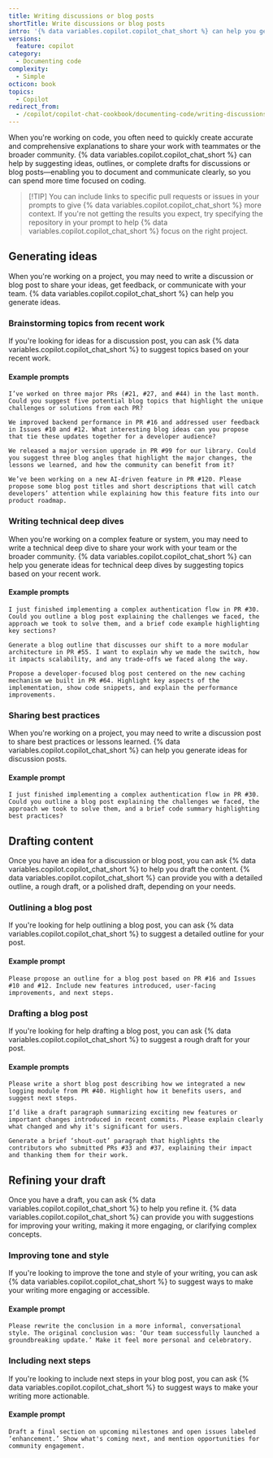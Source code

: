 ```yaml
---
title: Writing discussions or blog posts
shortTitle: Write discussions or blog posts
intro: '{% data variables.copilot.copilot_chat_short %} can help you generate ideas, outline, or draft discussions or blog posts.'
versions:
  feature: copilot
category:
  - Documenting code
complexity:
  - Simple
octicon: book
topics:
  - Copilot
redirect_from:
  - /copilot/copilot-chat-cookbook/documenting-code/writing-discussions-or-blog-posts
---
```


When you're working on code, you often need to quickly create accurate and comprehensive explanations to share your work with teammates or the broader community. {% data variables.copilot.copilot_chat_short %} can help by suggesting ideas, outlines, or complete drafts for discussions or blog posts—enabling you to document and communicate clearly, so you can spend more time focused on coding.

>[!TIP] You can include links to specific pull requests or issues in your prompts to give {% data variables.copilot.copilot_chat_short %} more context. If you're not getting the results you expect, try specifying the repository in your prompt to help {% data variables.copilot.copilot_chat_short %} focus on the right project.

## Generating ideas

When you're working on a project, you may need to write a discussion or blog post to share your ideas, get feedback, or communicate with your team. {% data variables.copilot.copilot_chat_short %} can help you generate ideas.

### Brainstorming topics from recent work

If you're looking for ideas for a discussion post, you can ask {% data variables.copilot.copilot_chat_short %} to suggest topics based on your recent work.

#### Example prompts

`I’ve worked on three major PRs (#21, #27, and #44) in the last month. Could you suggest five potential blog topics that highlight the unique challenges or solutions from each PR?`

`We improved backend performance in PR #16 and addressed user feedback in Issues #10 and #12. What interesting blog ideas can you propose that tie these updates together for a developer audience?`

`We released a major version upgrade in PR #99 for our library. Could you suggest three blog angles that highlight the major changes, the lessons we learned, and how the community can benefit from it?`

`We’ve been working on a new AI-driven feature in PR #120. Please propose some blog post titles and short descriptions that will catch developers’ attention while explaining how this feature fits into our product roadmap.`

### Writing technical deep dives

When you're working on a complex feature or system, you may need to write a technical deep dive to share your work with your team or the broader community. {% data variables.copilot.copilot_chat_short %} can help you generate ideas for technical deep dives by suggesting topics based on your recent work.

#### Example prompts

`I just finished implementing a complex authentication flow in PR #30. Could you outline a blog post explaining the challenges we faced, the approach we took to solve them, and a brief code example highlighting key sections?`

`Generate a blog outline that discusses our shift to a more modular architecture in PR #55. I want to explain why we made the switch, how it impacts scalability, and any trade-offs we faced along the way.`

`Propose a developer-focused blog post centered on the new caching mechanism we built in PR #64. Highlight key aspects of the implementation, show code snippets, and explain the performance improvements.`

### Sharing best practices

When you're working on a project, you may need to write a discussion post to share best practices or lessons learned. {% data variables.copilot.copilot_chat_short %} can help you generate ideas for discussion posts.

#### Example prompt

`I just finished implementing a complex authentication flow in PR #30. Could you outline a blog post explaining the challenges we faced, the approach we took to solve them, and a brief code summary highlighting best practices?`

## Drafting content

Once you have an idea for a discussion or blog post, you can ask {% data variables.copilot.copilot_chat_short %} to help you draft the content. {% data variables.copilot.copilot_chat_short %} can provide you with a detailed outline, a rough draft, or a polished draft, depending on your needs.

### Outlining a blog post

If you're looking for help outlining a blog post, you can ask {% data variables.copilot.copilot_chat_short %} to suggest a detailed outline for your post.

#### Example prompt

`Please propose an outline for a blog post based on PR #16 and Issues #10 and #12. Include new features introduced, user-facing improvements, and next steps.`

### Drafting a blog post

If you're looking for help drafting a blog post, you can ask {% data variables.copilot.copilot_chat_short %} to suggest a rough draft for your post.

#### Example prompts

`Please write a short blog post describing how we integrated a new logging module from PR #40. Highlight how it benefits users, and suggest next steps.`

`I’d like a draft paragraph summarizing exciting new features or important changes introduced in recent commits. Please explain clearly what changed and why it's significant for users.`

`Generate a brief ‘shout-out’ paragraph that highlights the contributors who submitted PRs #33 and #37, explaining their impact and thanking them for their work.`

## Refining your draft

Once you have a draft, you can ask {% data variables.copilot.copilot_chat_short %} to help you refine it. {% data variables.copilot.copilot_chat_short %} can provide you with suggestions for improving your writing, making it more engaging, or clarifying complex concepts.

### Improving tone and style

If you're looking to improve the tone and style of your writing, you can ask {% data variables.copilot.copilot_chat_short %} to suggest ways to make your writing more engaging or accessible.

#### Example prompt

`Please rewrite the conclusion in a more informal, conversational style. The original conclusion was: ‘Our team successfully launched a groundbreaking update.’ Make it feel more personal and celebratory.`

### Including next steps

If you're looking to include next steps in your blog post, you can ask {% data variables.copilot.copilot_chat_short %} to suggest ways to make your writing more actionable.

#### Example prompt

`Draft a final section on upcoming milestones and open issues labeled ‘enhancement.’ Show what's coming next, and mention opportunities for community engagement.`
